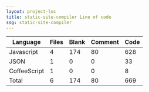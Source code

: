 ```yaml
---
layout: project-loc
title: static-site-compiler Line of code
ssg: static-site-compiler
---
```

<div class="table-responsive">
<table class="table">
<thead><tr>
<th>Language</th>
<th>Files</th>
<th>Blank</th>
<th>Comment</th>
<th>Code</th>
</tr></thead><tbody>
<tr><td>Javascript</td><td> 4</td><td> 174</td><td> 80</td><td> 628</td></tr>
<tr><td>JSON</td><td> 1</td><td> 0</td><td> 0</td><td> 33</td></tr>
<tr><td>CoffeeScript</td><td> 1</td><td> 0</td><td> 0</td><td> 8</td></tr>
<tr><td>Total</td><td>6</td><td>174</td><td>80</td><td>669</td></tr>
</tbody></table></div>
